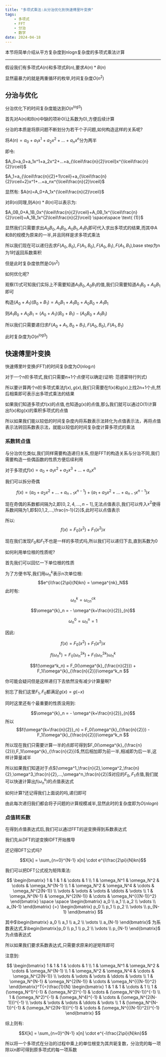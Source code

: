 ```yaml
---
title: "多项式乘法:从分治优化到快速傅里叶变换"
tags:
    - 多项式
    - FFT
    - 分治
    - 数学
date: 2024-04-18
---
```


本节将简单介绍从平方复杂度到nlogn复杂度的多项式乘法计算

---

假设我们有多项式$A(n)$和多项式$B(n)$,要求$A(n)*B(n)$  

显然最暴力的就是两重循环的枚举,时间复杂度$O(n^2)$


## 分治与优化

分治优化下的时间复杂度能达到$O(n^{log3})$  

首先对A(n)和B(n)中缺的项补0(让系数为0),方便后续计算  

分治的本质是将原问题不断划分为若干个子问题,如何构造这样的关系呢?

将$A(n)=a_0+a_1x^1+a_2x^2+...+a_nx^n$分为两半

即令:

$A_0=a_0+a_1x^1+a_2x^2+...+a_{\lceil\frac{n}{2}\rceil}x^{\lceil\frac{n}{2}\rceil}$  

$A_1=a_{\lceil\frac{n}{2}+1\rceil}+a_{\lceil\frac{n}{2}\rceil+2}x^1+...+a_nx^{\lceil\frac{n}{2}\rceil}$  

显然有:  $A(n)=A_0+A_1x^{\lceil\frac{n}{2}\rceil}$

对$B(n)$同理,则$A(n)*B(n)$可以表示为:  

$A_0B_0+A_1B_0x^{\lceil\frac{n}{2}\rceil}+A_0B_1x^{\lceil\frac{n}{2}\rceil}+A_1B_1x^{2\lceil\frac{n}{2}\rceil} \space\space \text{  (1)}$  

显然我们只需要求出$A_0B_0,A_1B_0,A_0B_1,A_1B_1$即可代入求出多项式的结果,而其中A和B的规模为原来的一半,并且同样是求多项式乘法  

所以我们现在可以递归去求$F(A_0,B_0),F(A_1,B_0),F(A_0,B_1),F(A_1,B_1)$,base step为n为1时返回系数乘积   

但是此时复杂度依然是$O(n^2)$  

如何优化呢? 

观察(1)式可知我们实际上不需要知道$A_1B_0,A_0B_1$的值,我们只需要知道$A_1B_0+A_0B_1$即可

构造$(A_0+A_1)(B_0+B_1)=A_0B_1+A_1B_0+A_0B_0+A_1B_1$  

则$A_1B_0+A_0B_1=(A_0+A_1)(B_0+B_1)-(A_0B_0+A_1B_1)$  

所以我们只需要递归求$F(A_0+A_1,B_0+B_1),F(A_0,B_0),F(A_1,B_1)$ 

此时复杂度为$O(n^{log3})$

## 快速傅里叶变换

快速傅里叶变换(FFT)的时间复杂度为$O(n\log n)$  

对于一个n阶多项式,我们只需要n+1个点便可以确定(证明: 范德蒙特行列式)

所以要计算两个n阶多项式乘法$f(x),g(x)$,我们只需要在f(x)和g(x)上找2n+1个点,然后相乘即可表示出多项式乘法的结果

如果我们知道多项式f(x)的点值,也知道g(x)的点值,那么我们就可以通过O(1)计算出f(x)和g(x)的乘积多项式的点值  

所以如果我们能以较低的时间复杂度内将系数表示法转化为点值表示法，再将点值表示法转回系数表示法，就能以较低的时间复杂度计算多项式的乘法

### 系数转点值 

与分治优化类似,我们同样需要构造递归关系,但是FFT的构造关系与分治不同,我们需要构造一些偶函数的性质方便后续利用

对于多项式$f(x)=a_0+a_1x^2+a_2x^3+...+a_{n}x^n$

我们可以拆分奇偶

$$f(x) = (a_0+a_2x^2+...+a_{n-1}x^{n-1}) + (a_1+a_3x^2+...+a_{n-1}x^{n-1})x$$


现在奇偶的系数都间隔为2,即$[0,2,4,...,n-1]$,无法点值表示,我们可以传入$x^2$使得系数间隔为1,即$[0,1,2,...,\frac{n-1}{2}]$,此时可以点值表示

所以:
$$f(x) = F_0(x^2) + F_1(x^2)x$$


现在我们发现$F_0$和$F_1$不也是一样的多项式吗,所以我们可以递归下去,直到系数为0


如何利用单位根的性质呢?


首先我们可以回忆一下单位根的性质

为了方便书写,我们用$\omega^k_n$表示n次单位根:
$$e^{i\frac{2\pi}{N}kn} = \omega^{nk}_N$$
此时有:
$$\omega^{k}_n = \omega^{ck}_{cn}$$

$$\omega^{k}_n = - \omega^{k+\frac{n}{2}}_{n}$$

$$\omega^0_n=\omega^n_n=1$$

因此:

$$f(x) = F_0(x^2) + F_1(x^2)x$$

$$f(\omega^k_n) = F_0(\omega^{2k}_n) + F_1(\omega^{2k}_n)\omega^k_n$$

$$f(\omega^k_n) = F_0(\omega^{k}_{\frac{n}{2}}) + F_1(\omega^{k}_{\frac{n}{2}})\omega^k_n $$

你可能会疑问但是这样递归下去依然没有减少计算量啊?

别忘了我们这里$F_1,F_0$都满足$g(x)=g(-x)$

同时这里还有个最重要的性质没用到:

$$\omega^{k}_n = - \omega^{k+\frac{n}{2}}_{n}$$
所以
$$f(\omega^{k+\frac{n}{2}}_n) = F_0(\omega^{k}_{\frac{n}{2}}) - F_1(\omega^{k}_{\frac{n}{2}})\omega^k_n $$

所以现在我们只需要计算一半的点即可得到$F_0(\omega^{k}_{\frac{n}{2}}),F_1(\omega^{k}_{\frac{n}{2}})$,然后相加即为前一半,相减即为后一半,这样计算量减半


所以如果我们知道对于点$[\omega^1_\frac{n}{2},\omega^2_\frac{n}{2},\omega^3_\frac{n}{2},...,\omega^n_\frac{n}{2}]$对应的$F_0,F_1$点值,我们就可以快速计算出$f(\omega^k_n)$的点值表达式

如何计算?还记得我们上面说的吗,递归即可

由此每次递归我们都会将子问题的计算规模减半,显然此时的复杂度即为$O(nlogn)$




### 点值转系数

在得到点值表达式后,我们可以通过FFT的逆变换得到系数表达式

我们先从DFT的逆变换IDFT开始推导

还记得DFT公式吗?

$$X[k] = \sum_{n=0}^{N-1} x[n] \cdot e^{i\frac{2\pi}{N}kn}$$


我们可以把DFT公式视为矩阵乘法:

$$
\begin{bmatrix}
1 & 1 & 1 & \cdots & 1 \\
1 & \omega_N^1 & \omega_N^2 & \cdots & \omega_N^{N-1} \\
1 & \omega_N^2 & \omega_N^4 & \cdots & \omega_N^{2(N-1)} \\
\vdots & \vdots & \vdots & \ddots & \vdots \\
1 & \omega_N^{N-1} & \omega_N^{2(N-1)} & \cdots & \omega_N^{{(N-1)}^2}
\end{bmatrix}
\space \space 
\begin{bmatrix}
a_0 \\
a_1 \\
a_2 \\
\vdots \\
a_{N-1}
\end{bmatrix}
{=}
\begin{bmatrix}
p_0 \\
p_1 \\
p_2 \\
\vdots \\
p_{N-1}
\end{bmatrix}
$$

其中$\begin{bmatrix} a_0 \\ a_1 \\ a_2 \\ \vdots \\ a_{N-1} \end{bmatrix}$ 为系数表达式,$\begin{bmatrix}p_0 \\ p_1 \\ p_2 \\ \vdots \\ p_{N-1} \end{bmatrix}$ 为点值表达式


所以如果我们要求系数表达式,只需要求原来的逆矩阵即可


注意到:

$$
\begin{bmatrix}
1 & 1 & 1 & \cdots & 1 \\
1 & \omega_N^1 & \omega_N^2 & \cdots & \omega_N^{N-1} \\
1 & \omega_N^2 & \omega_N^4 & \cdots & \omega_N^{2(N-1)} \\
\vdots & \vdots & \vdots & \ddots & \vdots \\
1 & \omega_N^{N-1} & \omega_N^{2(N-1)} & \cdots & \omega_N^{{(N-1)}^2}
\end{bmatrix}^T{=}\frac{1}{N}
\begin{bmatrix}
1 & 1 & 1 & \cdots & 1 \\
1 & (\omega_N^1)^{-1} &  (\omega_N^2)^{-1} & \cdots &  (\omega_N^{N-1})^{-1} \\
1 &  (\omega_N^2)^{-1} &  (\omega_N^4)^{-1} & \cdots &  (\omega_N^{2(N-1)})^{-1} \\
\vdots & \vdots & \vdots & \ddots & \vdots \\
1 &  (\omega_N^{N-1})^{-1} &  (\omega_N^{2(N-1)})^{-1} & \cdots & (\omega_N^{{(N-1)}^2})^{-1}
\end{bmatrix}
$$

综上则有:

$$X[k] = \sum_{n=0}^{N-1} x[n] \cdot e^{-i\frac{2\pi}{N}kn}$$


所以将一个多项式在分治的过程中乘上的单位根变为其共轭复数，分治完的每一项除以n即可得到原多项式的每一项系数
